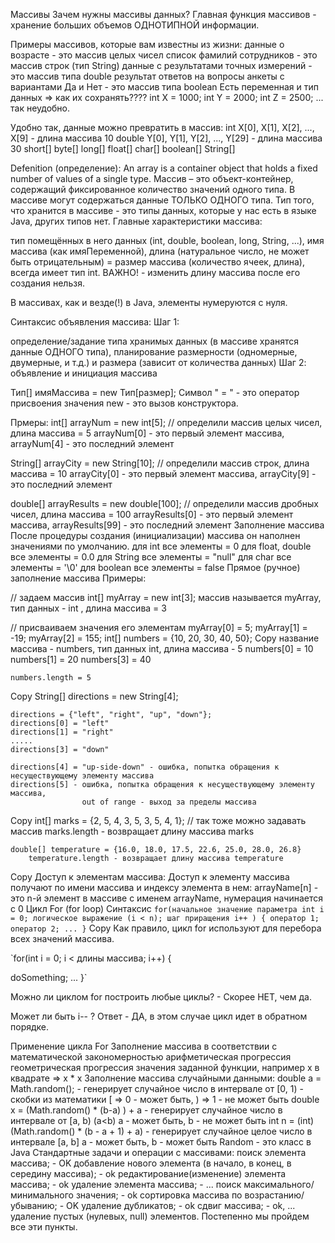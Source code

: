 Массивы
Зачем нужны массивы данных?
Главная функция массивов - хранение больших объемов ОДНОТИПНОЙ информации.

Примеры массивов, которые вам известны из жизни:
данные о возрасте - это массив целых чисел
список фамилий сотрудников - это массив строк (тип String)
данные с результатами точных измерений - это массив типа double
результат ответов на вопросы анкеты с вариантами Да и Нет - это массив типа boolean
Есть переменная и тип данных => как их сохранять???? int X = 1000; int Y = 2000; int Z = 2500; ... так неудобно.

Удобно так, данные можно превратить в массив: int X[0], X[1], X[2], ..., X[9] - длина массива 10 double Y[0], Y[1], Y[2], ..., Y[29] - длина массива 30 short[] byte[] long[] float[] char[] boolean[] String[]

Defenition (определение):
An array is a container object that holds a fixed number of values of a single type. Массив – это объект-контейнер, содержащий фиксированное количество значений одного типа.
В массиве могут содержаться данные ТОЛЬКО ОДНОГО типа.
Тип того, что хранится в массиве - это типы данных, которые у нас есть в языке Java, других типов нет.
Главные характеристики массива:

тип помещённых в него данных (int, double, boolean, long, String, ...),
имя массива (как имяПеременной),
длина (натуральное число, не может быть отрицательным) = размер массива (количество ячеек, длина), всегда имеет тип int.
ВАЖНО! - изменить длину массива после его создания нельзя.

В массивах, как и везде(!) в Java, элементы нумеруются с нуля.

Синтаксис объявления массива:
Шаг 1:

определение/задание типа хранимых данных (в массиве хранятся данные ОДНОГО типа),
планирование размерности (одномерные, двумерные, и т.д.) и размера (зависит от количества данных)
Шаг 2: объявление и инициация массива

Тип[] имяМассива = new Тип[размер]; Символ " = " - это оператор присвоения значения new - это вызов конструктора.

Прмеры: int[] arrayNum = new int[5]; // определили массив целых чисел, длина массива = 5 arrayNum[0] - это первый элемент массива, arrayNum[4] - это последний элемент

String[] arrayCity = new String[10]; // определили массив строк, длина массива = 10 arrayCity[0] - это первый элемент массива, arrayCity[9] - это последний элемент

double[] arrayResults = new double[100]; // определили массив дробных чисел, длина массива = 100 arrayResults[0] - это первый элемент массива, arrayResults[99] - это последний элемент
Заполнение массива После процедуры создания (инициализации) массива он наполнен значениями по умолчанию.
для int все элементы = 0
для float, double все элементы = 0.0
для String все элементы = "null"
для char все элементы = '\0'
для boolean все элементы = false
Прямое (ручное) заполнение массива Примеры:

// задаем массив int[] myArray = new int[3]; массив называется myArray, тип данных - int , длина массива = 3

// присваиваем значения его элементам myArray[0] = 5; myArray[1] = -19; myArray[2] = 155;
int[] numbers = {10, 20, 30, 40, 50};
Copy
название массива - numbers, тип данных int, длина массива - 5 numbers[0] = 10 numbers[1] = 20 numbers[3] = 40

    numbers.length = 5
Copy
String[] directions = new String[4];

    directions = {"left", "right", "up", "down"};
    directions[0] = "left"
    directions[1] = "right"
    .....
    directions[3] = "down"

    directions[4] = "up-side-down" - ошибка, попытка обращения к несуществующему элементу массива
    directions[5] - ошибка, попытка обращения к несуществующему элементу массива, 
                    out of range - выход за пределы массива
Copy
int[] marks = {2, 5, 4, 3, 5, 3, 5, 4, 1}; // так тоже можно задавать массив
marks.length - возвращает длину массива marks

    double[] temperature = {16.0, 18.0, 17.5, 22.6, 25.0, 28.0, 26.8}
        temperature.length - возвращает длину массива temperature
Copy
Доступ к элементам массива: Доступ к элементу массива получают по имени массива и индексу элемента в нем: arrayName[n] - это n-й элемент в массиве с именем arrayName, нумерация начинается с 0
Цикл For (for loop)
Синтаксис
`for(начальное значение параметра int i = 0; логическое выражение (i < n); шаг приращения i++ ) {
    оператор 1;
    оператор 2;
    ...
}`
Copy
Как правило, цикл for используют для перебора всех значений массива.

`for(int i = 0; i < длины массива; i++) {

doSomething; ... }`

Можно ли циклом for построить любые циклы? - Скорее НЕТ, чем да.

Может ли быть i-- ? Ответ - ДА, в этом случае цикл идет в обратном порядке.

Применение цикла For
Заполнение массива в соответствии с математической закономерностью
арифметическая прогрессия
геометрическая прогрессия
значения заданной функции, например x в квадрате => x * x
Заполнение массива случайными данными:
double a = Math.random(); - генерирует случайное число в интервале от [0, 1) - скобки из математики [ => 0 - может быть, ) => 1 - не может быть
double x = (Math.random() * (b-a) ) + a - генерирует случайное число в интервале от [a, b) (a<b) a - может быть, b - не может быть
int n = (int)(Math.random() * (b - a + 1) + a) - генерирует случайное целое число в интервале [a, b] a - может быть, b - может быть
Random - это класс в Java
Стандартные задачи и операции с массивами:
поиск элемента массива; - OK
добавление нового элемента (в начало, в конец, в середину массива); - ok
редактирование(изменение) элемента массива; - ok
удаление элемента массива; - ...
поиск максимального/минимального значения; - ok
сортировка массива по возрастанию/убыванию; - OK
удаление дубликатов; - ok
сдвиг массива; - ok, ...
удаление пустых (нулевых, null) элементов.
Постепенно мы пройдем все эти пункты.